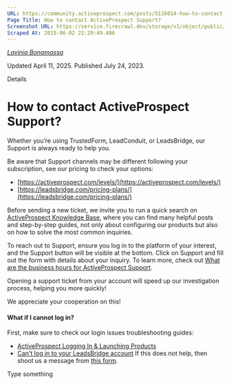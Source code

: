 ```yaml
---
URL: https://community.activeprospect.com/posts/5116014-how-to-contact-activeprospect-support
Page Title: How to contact ActiveProspect Support?
Screenshot URL: https://service.firecrawl.dev/storage/v1/object/public/media/screenshot-7961a54a-9ff2-4394-a896-22abbf977d12.png
Scraped At: 2025-06-02 22:29:49.406
---
```



[_Lavinia Bonamassa_](https://community.activeprospect.com/memberships/7866421-lavinia-bonamassa)

Updated April 11, 2025. Published July 24, 2023.

Details

# How to contact ActiveProspect Support?

Whether you’re using TrustedForm, LeadConduit, or LeadsBridge, our Support is always ready to help you.

Be aware that Support channels may be different following your subscription, see our pricing to check your options:

- [https://activeprospect.com/levels/](https://activeprospect.com/levels/)
- [https://leadsbridge.com/pricing-plans/](https://leadsbridge.com/pricing-plans/)

Before sending a new ticket, we invite you to run a quick search on [ActiveProspect Knowledge Base](https://community.activeprospect.com/), where you can find many helpful posts and step-by-step guides, not only about configuring our products but also on how to solve the most common inquiries.

To reach out to Support, ensure you log in to the platform of your interest, and the Support button will be visible at the bottom. Click on Support and fill out the form with details about your inquiry. To learn more, check out [What are the business hours for ActiveProspect Support](https://community.activeprospect.com/posts/4914009-what-are-the-hours-of-operation-for-activeprospect-support).

Opening a support ticket from your account will speed up our investigation process, helping you more quickly!

We appreciate your cooperation on this!

#### **What if I cannot log in?**

First, make sure to check our login issues troubleshooting guides:

- [ActiveProspect Logging In & Launching Products](https://community.activeprospect.com/posts/4088277-logging-in-launching-products)
- [Can't log in to your LeadsBridge account](https://community.activeprospect.com/posts/5049772-can-t-log-in-to-your-leadsbridge-account)
If this does not help, then shoot us a message from [this form](https://activeprospect.com/support/).

Type something
